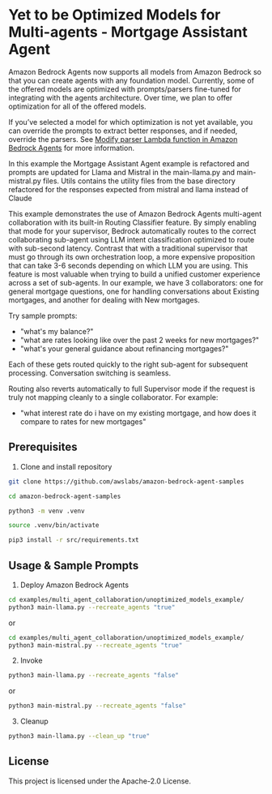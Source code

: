 # Yet to be Optimized Models for Multi-agents - Mortgage Assistant Agent

Amazon Bedrock Agents now supports all models from Amazon Bedrock so that you can create agents with any foundation model. Currently, some of the offered models are optimized with prompts/parsers fine-tuned for integrating with the agents architecture. Over time, we plan to offer optimization for all of the offered models.

If you’ve selected a model for which optimization is not yet available, you can override the prompts to extract better responses, and if needed, override the parsers. See [Modify parser Lambda function in Amazon Bedrock Agents](https://docs.aws.amazon.com/bedrock/latest/userguide/lambda-parser.html) for more information.

In this example the Mortgage Assistant Agent example is refactored and prompts are updated for Llama and Mistral in the main-llama.py and main-mistral.py files. Utils contains the utility files from the base directory refactored for the responses expected from mistral and llama instead of Claude

This example demonstrates the use of Amazon Bedrock Agents multi-agent collaboration with its built-in Routing Classifier feature. By simply enabling that mode for your supervisor, Bedrock automatically routes to the correct collaborating sub-agent using LLM intent classification optimized to route with sub-second latency. Contrast that with a traditional supervisor that must go through its own orchestration loop, a more expensive proposition that can take 3-6 seconds depending on which LLM you are using. This feature is most valuable when trying to build a unified customer experience across a set of sub-agents. In our example, we have 3 collaborators: one for general mortgage questions, one for handling conversations about Existing mortgages, and another for dealing with New mortgages.

Try sample prompts:

- "what's my balance?"
- "what are rates looking like over the past 2 weeks for new mortgages?"
- "what's your general guidance about refinancing mortgages?"

Each of these gets routed quickly to the right sub-agent for subsequent processing.
Conversation switching is seamless.

Routing also reverts automatically to full Supervisor mode if the request is truly
not mapping cleanly to a single collaborator. For example:

- "what interest rate do i have on my existing mortgage, and how does it compare to rates for new mortgages"

## Prerequisites

1. Clone and install repository

```bash
git clone https://github.com/awslabs/amazon-bedrock-agent-samples

cd amazon-bedrock-agent-samples

python3 -m venv .venv

source .venv/bin/activate

pip3 install -r src/requirements.txt
```

## Usage & Sample Prompts

1. Deploy Amazon Bedrock Agents

```bash
cd examples/multi_agent_collaboration/unoptimized_models_example/
python3 main-llama.py --recreate_agents "true"
```
or
```bash
cd examples/multi_agent_collaboration/unoptimized_models_example/
python3 main-mistral.py --recreate_agents "true"
```

2. Invoke

```bash
python3 main-llama.py --recreate_agents "false"
```
or
```bash
python3 main-mistral.py --recreate_agents "false"
```

3. Cleanup

```bash
python3 main-llama.py --clean_up "true"
```

## License

This project is licensed under the Apache-2.0 License.